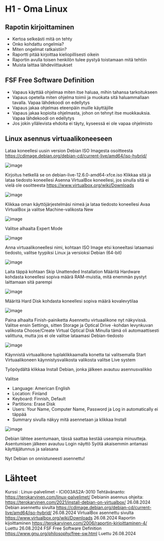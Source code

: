# H1 - Oma Linux

## Rapotin kirjoittaminen
  - Kertoa selkeästi mitä on tehty
  - Onko kohdattu ongelmia?
  - Miten ongelmat ratkaistiin?
  - Raportti pitää kirjoittaa kieliopillisesti oikein
  - Raportin avulla toisen henkilön tulee pystyä toistamaan mitä tehtiin
  - Muista laittaa lähdeviittaukset

## FSF Free Software Definition
  - Vapaus käyttää ohjelmaa miten itse haluaa, mihin tahansa tarkoitukseen
  - Vapaus opetella miten ohjelma toimii ja muokata sitä haluammallaan tavalla. Vapaa lähdekoodi on edellytys
  - Vapaus jakaa ohjelmas eteenpäin muille käyttäjille
  - Vapaus jakaa kopioita ohjelmasta, johon on tehnyt itse muokkauksia. Vapaa lähdekoodi on edellytys
  - Jos jokin yllälevista ehdoita ei täyty, kyseessä ei ole vapaa ohjelmisto

## Linux asennus virtuaalikoneeseen

Lataa koneellesi uusin version Debian ISO Imagesta osoitteesta https://cdimage.debian.org/debian-cd/current-live/amd64/iso-hybrid/

![image](https://github.com/user-attachments/assets/941102e3-d2a1-4954-8181-21341a07253d)

Kirjoitus hetkellä se on 	debian-live-12.6.0-amd64-xfce.iso
Klikkaa sitä ja lataa tiedosto koneellesi
Asenna VirtualBox koneellesi, jos sinulla sitä ei vielä ole osoitteesta https://www.virtualbox.org/wiki/Downloads

![image](https://github.com/user-attachments/assets/ec70b71b-4360-4079-b677-b3eed79a099a)

Klikkaa oman käyttöjärjestelmäsi nimeä ja lataa tiedosto koneellesi
Avaa VirtualBox ja valitse Machine-valikosta New

![image](https://github.com/user-attachments/assets/1cc10ec5-040e-4796-8f9b-e20e7f6c0f79)

Valitse alhaalta Expert Mode

![image](https://github.com/user-attachments/assets/aa6da211-c94f-408d-8b3a-c748d5d88b69)

Anna virtuaalikoneellesi nimi, kohtaan ISO Image etsi koneeltasi lataamasi tiedosto, valitse tyypiksi Linux ja versioksi Debian (64-bit)

![image](https://github.com/user-attachments/assets/adff7304-b5bb-42b5-9a2d-b50697337744)

Laita täppä kohtaan Skip Unattended Installation
Määritä Hardware kohdasta koneellesi sopiva määrä RAM-muistia, mitä enemmän pystyt laittamaan sitä parempi

![image](https://github.com/user-attachments/assets/66ebae5f-6811-424e-a519-24260239c335)

Määritä Hard Disk kohdasta koneellesi sopiva määrä kovalevytilaa

![image](https://github.com/user-attachments/assets/f4be46b0-ab6b-43f2-97a7-23e725a3ce1c)

Paina alhaalta Finish-painiketta
Asennettu virtuaalikone nyt näkyvissä. Valitse ensin Settings, sitten Storage ja Optical Drive -kohdan levynkuvan valikosta Choose/Create Virtual Optical Disk
Minulla tämä oli automaattisesti valittuna, mutta jos ei ole valitse lataamasi Debian-tiedosto

![image](https://github.com/user-attachments/assets/2bc00edd-76e6-46fa-bef7-493f2799c4ab)

Käynnistä virtuaalikone tuplaklikkaamalla konetta tai valitsemalla Start
Virtuaalikoneen käynnistysvalikosta valikosta valitse Live system

Työpöydältä klikkaa Install Debian, jonka jälkeen avautuu asennusvalikko

Valitse
- Language: American English
- Location: Finland
- Keyboard: Finnish, Default
- Partitions: Erase Disk
- Users: Your Name, Computer Name, Password ja Log in automatically ei täppää
- Summary sivulla näkyy mitä asennetaan ja klikkaa Install

![image](https://github.com/user-attachments/assets/d02d42d9-8071-4d6f-ab29-e6c724f3a997)

Debian lähtee asentumaan, tässä saattaa kestää useampia minuutteja.
Asentumisen jälkeen avautuu Login näyttö
Syötä akaisemmin antamasi käyttäjätunnus ja salasana

Nyt Debian on onnistuneesti asennettu!

# Lähteet
  Kurssi : Linux-palvelimet - ICI003AS2A-3010
  Tehtävänanto: https://terokarvinen.com/linux-palvelimet/
  Debianin asennus ohjeita: https://terokarvinen.com/2021/install-debian-on-virtualbox/ 26.08.2024
  Debian asennettu sivulta https://cdimage.debian.org/debian-cd/current-live/amd64/iso-hybrid/ 26.08.2024
  VirtualBox asennettu sivulta https://www.virtualbox.org/wiki/Downloads 26.08.2024
  Raportin kijoittaminen https://terokarvinen.com/2006/raportin-kirjoittaminen-4/ Luettu 26.08.2024
  FSF Free Software Definition https://www.gnu.org/philosophy/free-sw.html Luettu 26.08.2024
